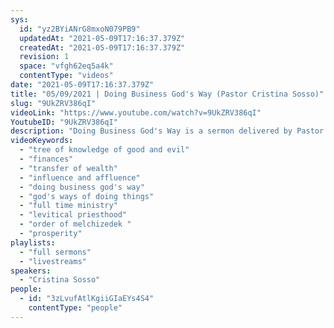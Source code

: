 ```yaml
---
sys:
  id: "yz2BYiANrG8mxoN079PB9"
  updatedAt: "2021-05-09T17:16:37.379Z"
  createdAt: "2021-05-09T17:16:37.379Z"
  revision: 1
  space: "vfgh62eq5a4k"
  contentType: "videos"
date: "2021-05-09T17:16:37.379Z"
title: "05/09/2021 | Doing Business God's Way (Pastor Cristina Sosso)"
slug: "9UkZRV386qI"
videoLink: "https://www.youtube.com/watch?v=9UkZRV386qI"
YoutubeID: "9UkZRV386qI"
description: "Doing Business God's Way is a sermon delivered by Pastor Cristina Sosso on May 9th, 2021 at Freedom Fellowship Church International."
videoKeywords:
  - "tree of knowledge of good and evil"
  - "finances"
  - "transfer of wealth"
  - "influence and affluence"
  - "doing business god's way"
  - "god's ways of doing things"
  - "full time ministry"
  - "levitical priesthood"
  - "order of melchizedek "
  - "prosperity"
playlists:
  - "full sermons"
  - "livestreams"
speakers:
  - "Cristina Sosso"
people:
  - id: "3zLvufAtlKgiiGIaEYs4S4"
    contentType: "people"
---
```

